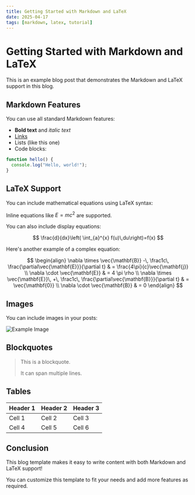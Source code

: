 ```yaml
---
title: Getting Started with Markdown and LaTeX
date: 2025-04-17
tags: [markdown, latex, tutorial]
---
```


# Getting Started with Markdown and LaTeX

This is an example blog post that demonstrates the Markdown and LaTeX support in this blog.

## Markdown Features

You can use all standard Markdown features:

- **Bold text** and *italic text*
- [Links](https://example.com)
- Lists (like this one)
- Code blocks:

```javascript
function hello() {
  console.log("Hello, world!");
}
```

## LaTeX Support

You can include mathematical equations using LaTeX syntax:

Inline equations like $E = mc^2$ are supported.

You can also include display equations:

$$
\frac{d}{dx}\left( \int_{a}^{x} f(u)\,du\right)=f(x)
$$

Here's another example of a complex equation:

$$
\begin{align}
\nabla \times \vec{\mathbf{B}} -\, \frac1c\, \frac{\partial\vec{\mathbf{E}}}{\partial t} & = \frac{4\pi}{c}\vec{\mathbf{j}} \\
\nabla \cdot \vec{\mathbf{E}} & = 4 \pi \rho \\
\nabla \times \vec{\mathbf{E}}\, +\, \frac1c\, \frac{\partial\vec{\mathbf{B}}}{\partial t} & = \vec{\mathbf{0}} \\
\nabla \cdot \vec{\mathbf{B}} & = 0
\end{align}
$$

## Images

You can include images in your posts:

![Example Image](https://via.placeholder.com/800x400)

## Blockquotes

> This is a blockquote.
> 
> It can span multiple lines.

## Tables

| Header 1 | Header 2 | Header 3 |
|----------|----------|----------|
| Cell 1   | Cell 2   | Cell 3   |
| Cell 4   | Cell 5   | Cell 6   |

## Conclusion

This blog template makes it easy to write content with both Markdown and LaTeX support!

You can customize this template to fit your needs and add more features as required.
